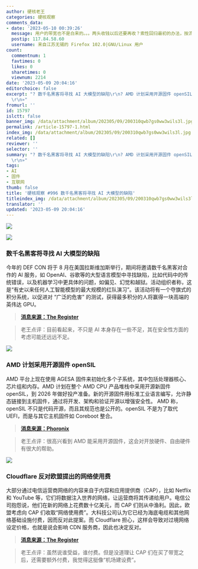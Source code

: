 ```yaml
---
author: 硬核老王
categories: 硬核观察
comments_data:
- date: '2023-05-10 00:39:26'
  message: 用户的带宽也不是白来的。。。两头收钱以后还要再收？索性回归最初的办法，按流量收钱。
  postip: 117.84.58.60
  username: 来自江苏无锡的 Firefox 102.0|GNU/Linux 用户
count:
  commentnum: 1
  favtimes: 0
  likes: 0
  sharetimes: 0
  viewnum: 2214
date: '2023-05-09 20:04:16'
editorchoice: false
excerpt: "? 数千名黑客将寻找 AI 大模型的缺陷\r\n? AMD 计划采用开源固件 openSIL\r\n? Cloudflare 反对欧盟提出的网络使用费\r\n»
  \r\n»"
fromurl: ''
id: 15797
islctt: false
banner_img: /data/attachment/album/202305/09/200310qwb7gs0ww3wils3l.jpg
permalink: /article-15797-1.html
index_img: /data/attachment/album/202305/09/200310qwb7gs0ww3wils3l.jpg
related: []
reviewer: ''
selector: ''
summary: "? 数千名黑客将寻找 AI 大模型的缺陷\r\n? AMD 计划采用开源固件 openSIL\r\n? Cloudflare 反对欧盟提出的网络使用费\r\n»
  \r\n»"
tags:
- AI
- 固件
- 互联网
thumb: false
title: '硬核观察 #996 数千名黑客将寻找 AI 大模型的缺陷'
titleindex_img: /data/attachment/album/202305/09/200310qwb7gs0ww3wils3l.jpg
translator: ''
updated: '2023-05-09 20:04:16'
---
```


![](/data/attachment/album/202305/09/200310qwb7gs0ww3wils3l.jpg)


![](/data/attachment/album/202305/09/200321bzd7da0eme0rxmrr.jpg)


### 数千名黑客将寻找 AI 大模型的缺陷


今年的 DEF CON 将于 8 月在美国拉斯维加斯举行，期间将邀请数千名黑客对合作的 AI 服务，如 OpenAI、谷歌等的大型语言模型中寻找缺陷，比如代码中的传统错误，以及机器学习中更具体的问题，如偏见、幻觉和越狱。活动组织者称，这是“有史以来任何人工智能模型的最大规模的红队演习”。该活动将有一个夺旗式的积分系统，以促进对 “广泛的危害” 的测试，获得最多积分的人将赢得一块高端的英伟达 GPU。



> 
> **[消息来源：The Register](https://www.theregister.com/2023/05/06/ai_hacking_defcon/)**
> 
> 
> 



> 
> 老王点评：目前看起来，不只是 AI 本身存在一些不足，其在安全性方面的考虑可能还远远不足。
> 
> 
> 


![](/data/attachment/album/202305/09/200333pkftaja97fzxll79.jpg)


### AMD 计划采用开源固件 openSIL


AMD 平台上现在使用 AGESA 固件来初始化多个子系统，其中包括处理器核心、芯片组和内存。AMD 计划在整个 AMD CPU 产品堆栈中采用开源新固件 openSIL，到 2026 年做好投产准备。新的开源固件用标准工业语言编写，允许静态链接到主机固件，通过将开发、架构和验证开源以增强安全性。 AMD 称，openSIL 不只是代码开源，而且其规范也是公开的。openSIL 不是为了取代 UEFI，而是与其它主机固件如 Coreboot 整合。



> 
> **[消息来源：Phoronix](https://www.phoronix.com/news/AMD-openSIL-Replace-AGESA)**
> 
> 
> 



> 
> 老王点评：很高兴看到 AMD 能采用开源固件，这会对开放硬件、自由硬件有很大的帮助。
> 
> 
> 


![](/data/attachment/album/202305/09/200400gm9hf7qt8pt8hqft.jpg)


### Cloudflare 反对欧盟提出的网络使用费


大部分通过电信运营商网络的内容来自于内容和应用提供商（CAP），比如 Netflix 和 YouTube 等，它们将数据注入世界的网络，让运营商将其传递给用户。电信公司抱怨说，他们在新的网络上花费数十亿美元，而 CAP 们则从中渔利。因此，欧盟考虑向 CAP 们收取“网络使用费”。大科技公司认为它已经为海底电缆和其他网络基础设施付费，因而反对此提案。而 Cloudflare 担心，这样会导致对过境网络设定价格，也就是说会影响 CDN 服务商，因此也决定反对。



> 
> **[消息来源：The Register](https://www.theregister.com/2023/05/09/cloudflare_opposes_europes_network_usage_charges/)**
> 
> 
> 



> 
> 老王点评：虽然说谁受益，谁付费。但是没道理让 CAP 们在买了带宽之后，还需要额外付费，我觉得这挺像“机场建设费”。
> 
> 
>